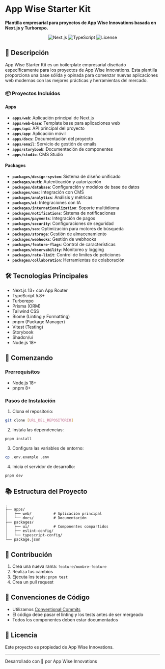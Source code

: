 # App Wise Starter Kit

**Plantilla empresarial para proyectos de App Wise Innovations basada en Next.js y Turborepo.**

<div align="center">
  <img src="https://img.shields.io/badge/Next.js-13%2B-black" alt="Next.js" />
  <img src="https://img.shields.io/badge/TypeScript-5.0%2B-blue" alt="TypeScript" />
  <img src="https://img.shields.io/badge/License-MIT-green" alt="License" />
</div>

## 🚀 Descripción

App Wise Starter Kit es un boilerplate empresarial diseñado específicamente para los proyectos de App Wise Innovations. Esta plantilla proporciona una base sólida y opinada para comenzar nuevas aplicaciones web modernas con las mejores prácticas y herramientas del mercado.

### 📦 Proyectos Incluidos

#### Apps
- **`apps/web`**: Aplicación principal de Next.js
- **`apps/web-base`**: Template base para aplicaciones web
- **`apps/api`**: API principal del proyecto
- **`apps/app`**: Aplicación móvil
- **`apps/docs`**: Documentación del proyecto
- **`apps/email`**: Servicio de gestión de emails
- **`apps/storybook`**: Documentación de componentes
- **`apps/studio`**: CMS Studio

#### Packages
- **`packages/design-system`**: Sistema de diseño unificado
- **`packages/auth`**: Autenticación y autorización
- **`packages/database`**: Configuración y modelos de base de datos
- **`packages/cms`**: Integración con CMS
- **`packages/analytics`**: Análisis y métricas
- **`packages/ai`**: Integraciones con IA
- **`packages/internationalization`**: Soporte multiidioma
- **`packages/notifications`**: Sistema de notificaciones
- **`packages/payments`**: Integración de pagos
- **`packages/security`**: Configuraciones de seguridad
- **`packages/seo`**: Optimización para motores de búsqueda
- **`packages/storage`**: Gestión de almacenamiento
- **`packages/webhooks`**: Gestión de webhooks
- **`packages/feature-flags`**: Control de características
- **`packages/observability`**: Monitoreo y logging
- **`packages/rate-limit`**: Control de límites de peticiones
- **`packages/collaboration`**: Herramientas de colaboración

## 🛠 Tecnologías Principales

- Next.js 13+ con App Router
- TypeScript 5.8+
- Turborepo
- Prisma (ORM)
- Tailwind CSS
- Biome (Linting y Formatting)
- pnpm (Package Manager)
- Vitest (Testing)
- Storybook
- Shadcn/ui
- Node.js 18+

## 🏁 Comenzando

### Prerrequisitos

- Node.js 18+
- pnpm 8+

### Pasos de Instalación

1. Clona el repositorio:
```bash
git clone [URL_DEL_REPOSITORIO]
```

2. Instala las dependencias:
```bash
pnpm install
```

3. Configura las variables de entorno:
```bash
cp .env.example .env
```

4. Inicia el servidor de desarrollo:
```bash
pnpm dev
```

## 📚 Estructura del Proyecto

```
.
├── apps/
│   ├── web/          # Aplicación principal
│   └── docs/         # Documentación
├── packages/
│   ├── ui/           # Componentes compartidos
│   ├── eslint-config/
│   └── typescript-config/
└── package.json
```

## 🤝 Contribución

1. Crea una nueva rama: `feature/nombre-feature`
2. Realiza tus cambios
3. Ejecuta los tests: `pnpm test`
4. Crea un pull request

## 📝 Convenciones de Código

- Utilizamos [Conventional Commits](https://www.conventionalcommits.org/)
- El código debe pasar el linting y los tests antes de ser mergeado
- Todos los componentes deben estar documentados

## 📄 Licencia

Este proyecto es propiedad de App Wise Innovations.

---

Desarrollado con 💙 por App Wise Innovations
